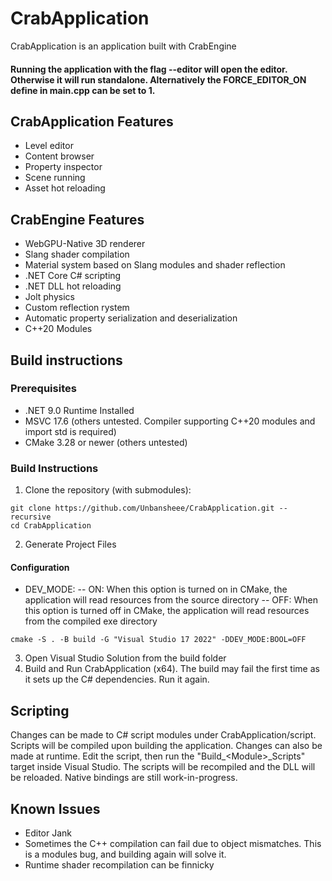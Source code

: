 # CrabApplication

CrabApplication is an application built with CrabEngine
#### Running the application with the flag --editor will open the editor. Otherwise it will run standalone. Alternatively the FORCE_EDITOR_ON define in main.cpp can be set to 1.

## CrabApplication Features
- Level editor
- Content browser
- Property inspector
- Scene running
- Asset hot reloading

## CrabEngine Features
- WebGPU-Native 3D renderer
- Slang shader compilation
- Material system based on Slang modules and shader reflection
- .NET Core C# scripting
- .NET DLL hot reloading
- Jolt physics
- Custom reflection rystem
- Automatic property serialization and deserialization
- C++20 Modules
  
## Build instructions
### Prerequisites
- .NET 9.0 Runtime Installed
- MSVC 17.6 (others untested. Compiler supporting C++20 modules and import std is required)
- CMake 3.28 or newer (others untested)

### Build Instructions
1. Clone the repository (with submodules):
```
git clone https://github.com/Unbansheee/CrabApplication.git --recursive
cd CrabApplication
```

2. Generate Project Files
#### Configuration
- DEV_MODE: 
-- ON: When this option is turned on in CMake, the application will read resources from the source directory
-- OFF: When this option is turned off in CMake, the application will read resources from the compiled exe directory
  
```
cmake -S . -B build -G "Visual Studio 17 2022" -DDEV_MODE:BOOL=OFF
```

3. Open Visual Studio Solution from the build folder
4. Build and Run CrabApplication (x64).
   The build may fail the first time as it sets up the C# dependencies. Run it again.

   
## Scripting
Changes can be made to C# script modules under CrabApplication/script. Scripts will be compiled upon building the application.
Changes can also be made at runtime. Edit the script, then run the "Build_\<Module\>_Scripts" target inside Visual Studio. The scripts will be recompiled and the DLL will be reloaded.
Native bindings are still work-in-progress.

## Known Issues
- Editor Jank
- Sometimes the C++ compilation can fail due to object mismatches. This is a modules bug, and building again will solve it.
- Runtime shader recompilation can be finnicky
